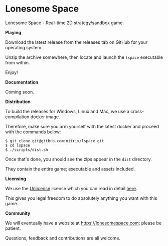 # Lonesome Space

Lonesome Space - Real-time 2D strategy/sandbox game.

**Playing**

Download the latest release from the releases tab on GitHub for your operating system.

Unzip the archive somewhere, then locate and launch the `lspace` executable from within.

Enjoy!

**Documentation**

Coming soon.

**Distribution**

To build the releases for Windows, Linux and Mac, we use a cross-compilation docker image.

Therefore, make sure you arm yourself with the latest docker and proceed with the commands below:

```
$ git clone git@github.com:nitrix/lspace.git
$ cd lspace
$ ./scripts/dist.sh
```

Once that's done, you should see the zips appear in the `dist` directory.

They contain the entire game; executable and assets included.

**Licensing**

We use the [Unlicense](https://unlicense.org/) license which you can read in detail [here](UNLICENSE).

This gives you legal freedom to do absolutely anything you want with this game.

**Community**

We will eventually have a website at https://lonesomespace.com; please be patient.

Questions, feedback and contributions are all welcome.